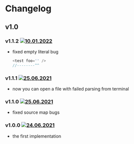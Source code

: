 # Changelog

## v1.0

### v1.1.2 [![10.01.2022](https://img.shields.io/date/1641846763)](https://github.com/d8corp/watch-state/tree/v1.1.2)
- fixed empty literal bug
  ```typescript jsx
  <test foo='' />
  //--------^^
  ```

### v1.1.1 [![25.06.2021](https://img.shields.io/date/1624793291)](https://github.com/d8corp/watch-state/tree/v1.1.1)
- now you can open a file with failed parsing from terminal

### v1.1.0 [![25.06.2021](https://img.shields.io/date/1624632591)](https://github.com/d8corp/watch-state/tree/v1.1.0)
- fixed source map bugs

### v1.0.0 [![24.06.2021](https://img.shields.io/date/1624547959)](https://github.com/d8corp/watch-state/tree/v1.0.0)
- the first implementation
